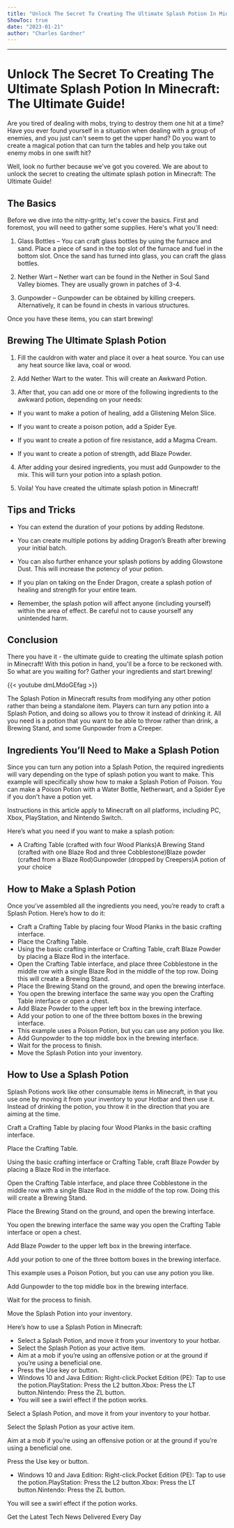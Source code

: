 ```yaml
---
title: "Unlock The Secret To Creating The Ultimate Splash Potion In Minecraft: The Ultimate Guide!"
ShowToc: true 
date: "2023-01-21"
author: "Charles Gardner"
---
```

*****
# Unlock The Secret To Creating The Ultimate Splash Potion In Minecraft: The Ultimate Guide!

Are you tired of dealing with mobs, trying to destroy them one hit at a time? Have you ever found yourself in a situation when dealing with a group of enemies, and you just can't seem to get the upper hand? Do you want to create a magical potion that can turn the tables and help you take out enemy mobs in one swift hit? 

Well, look no further because we've got you covered. We are about to unlock the secret to creating the ultimate splash potion in Minecraft: The Ultimate Guide!

## The Basics

Before we dive into the nitty-gritty, let's cover the basics. First and foremost, you will need to gather some supplies. Here's what you'll need:

1. Glass Bottles – You can craft glass bottles by using the furnace and sand. Place a piece of sand in the top slot of the furnace and fuel in the bottom slot. Once the sand has turned into glass, you can craft the glass bottles.

2. Nether Wart – Nether wart can be found in the Nether in Soul Sand Valley biomes. They are usually grown in patches of 3-4.

3. Gunpowder – Gunpowder can be obtained by killing creepers. Alternatively, it can be found in chests in various structures.

Once you have these items, you can start brewing!

## Brewing The Ultimate Splash Potion

1. Fill the cauldron with water and place it over a heat source. You can use any heat source like lava, coal or wood.

2. Add Nether Wart to the water. This will create an Awkward Potion.

3. After that, you can add one or more of the following ingredients to the awkward potion, depending on your needs:

- If you want to make a potion of healing, add a Glistening Melon Slice.

- If you want to create a poison potion, add a Spider Eye.

- If you want to create a potion of fire resistance, add a Magma Cream.

- If you want to create a potion of strength, add Blaze Powder.

4. After adding your desired ingredients, you must add Gunpowder to the mix. This will turn your potion into a splash potion.

5. Voila! You have created the ultimate splash potion in Minecraft!

## Tips and Tricks

- You can extend the duration of your potions by adding Redstone.

- You can create multiple potions by adding Dragon’s Breath after brewing your initial batch.

- You can also further enhance your splash potions by adding Glowstone Dust. This will increase the potency of your potion.

- If you plan on taking on the Ender Dragon, create a splash potion of healing and strength for your entire team.

- Remember, the splash potion will affect anyone (including yourself) within the area of effect. Be careful not to cause yourself any unintended harm.

## Conclusion

There you have it - the ultimate guide to creating the ultimate splash potion in Minecraft! With this potion in hand, you'll be a force to be reckoned with. So what are you waiting for? Gather your ingredients and start brewing!

{{< youtube dmLMdoGEfag >}} 




The Splash Potion in Minecraft results from modifying any other potion rather than being a standalone item. Players can turn any potion into a Splash Potion, and doing so allows you to throw it instead of drinking it. All you need is a potion that you want to be able to throw rather than drink, a Brewing Stand, and some Gunpowder from a Creeper.

 
##   Ingredients You’ll Need to Make a Splash Potion  
 

Since you can turn any potion into a Splash Potion, the required ingredients will vary depending on the type of splash potion you want to make. This example will specifically show how to make a Splash Potion of Poison. You can make a Poison Potion with a Water Bottle, Netherwart, and a Spider Eye if you don't have a potion yet.

 
Instructions in this article apply to Minecraft on all platforms, including PC, Xbox, PlayStation, and Nintendo Switch.
 

Here’s what you need if you want to make a splash potion:

 
- A Crafting Table (crafted with four Wood Planks)A Brewing Stand (crafted with one Blaze Rod and three Cobblestone)Blaze powder (crafted from a Blaze Rod)Gunpowder (dropped by Creepers)A potion of your choice

 
##   How to Make a Splash Potion  
 

Once you’ve assembled all the ingredients you need, you’re ready to craft a Splash Potion. Here’s how to do it:

 
- Craft a Crafting Table by placing four Wood Planks in the basic crafting interface.
 - Place the Crafting Table.
 - Using the basic crafting interface or Crafting Table, craft Blaze Powder by placing a Blaze Rod in the interface.
 - Open the Crafting Table interface, and place three Cobblestone in the middle row with a single Blaze Rod in the middle of the top row. Doing this will create a Brewing Stand.
 - Place the Brewing Stand on the ground, and open the brewing interface.
 - You open the brewing interface the same way you open the Crafting Table interface or open a chest.
 - Add Blaze Powder to the upper left box in the brewing interface.
 - Add your potion to one of the three bottom boxes in the brewing interface.
 - This example uses a Poison Potion, but you can use any potion you like.
 - Add Gunpowder to the top middle box in the brewing interface.
 - Wait for the process to finish.
 - Move the Splash Potion into your inventory.

 
##   How to Use a Splash Potion  
 

Splash Potions work like other consumable items in Minecraft, in that you use one by moving it from your inventory to your Hotbar and then use it. Instead of drinking the potion, you throw it in the direction that you are aiming at the time.

 

Craft a Crafting Table by placing four Wood Planks in the basic crafting interface.

 

Place the Crafting Table.

 

Using the basic crafting interface or Crafting Table, craft Blaze Powder by placing a Blaze Rod in the interface.

 

Open the Crafting Table interface, and place three Cobblestone in the middle row with a single Blaze Rod in the middle of the top row. Doing this will create a Brewing Stand.

 

Place the Brewing Stand on the ground, and open the brewing interface.

 
You open the brewing interface the same way you open the Crafting Table interface or open a chest.
 

Add Blaze Powder to the upper left box in the brewing interface.

 

Add your potion to one of the three bottom boxes in the brewing interface.

 
This example uses a Poison Potion, but you can use any potion you like.
 

Add Gunpowder to the top middle box in the brewing interface.

 

Wait for the process to finish.

 

Move the Splash Potion into your inventory.

 

Here’s how to use a Splash Potion in Minecraft:

 
- Select a Splash Potion, and move it from your inventory to your hotbar.
 - Select the Splash Potion as your active item.
 - Aim at a mob if you’re using an offensive potion or at the ground if you’re using a beneficial one.
 - Press the Use key or button.
 - Windows 10 and Java Edition: Right-click.Pocket Edition (PE): Tap to use the potion.PlayStation: Press the L2 button.Xbox: Press the LT button.Nintendo: Press the ZL button.
 - You will see a swirl effect if the potion works.

 

Select a Splash Potion, and move it from your inventory to your hotbar.

 

Select the Splash Potion as your active item.

 

Aim at a mob if you’re using an offensive potion or at the ground if you’re using a beneficial one.

 

Press the Use key or button.

 
- Windows 10 and Java Edition: Right-click.Pocket Edition (PE): Tap to use the potion.PlayStation: Press the L2 button.Xbox: Press the LT button.Nintendo: Press the ZL button.

 

You will see a swirl effect if the potion works.

 

Get the Latest Tech News Delivered Every Day




